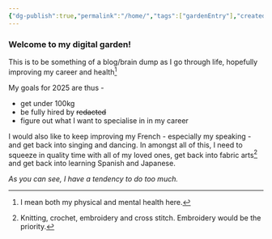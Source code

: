 ```yaml
---
{"dg-publish":true,"permalink":"/home/","tags":["gardenEntry"],"created":"2025-02-23T16:56:57.355+00:00"}
---
```


### Welcome to my digital garden!

This is to be something of a blog/brain dump as I go through life, hopefully improving my career and health[^1]

My goals for 2025 are thus - 
- get under 100kg
- be fully hired by ~~redacted~~
- figure out what I want to specialise in in my career

I would also like to keep improving my French - especially my speaking - and get back into singing and dancing. In amongst all of this, I need to squeeze in quality time with all of my loved ones, get back into fabric arts[^2] and get back into learning Spanish and Japanese.

*As you can see, I have a tendency to do too much.*

[^1]: I mean both my physical and mental health here. 

[^2]: Knitting, crochet, embroidery and cross stitch. Embroidery would be the priority.
